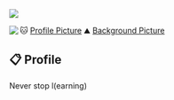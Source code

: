 <img src="https://i.pinimg.com/1200x/6a/fd/d4/6afdd43a550546457b43121b04b83de6.jpg"/>

<a href="https://instagram.com/kelvin.kho"><img align="left" src="https://lanyard-profile-readme.vercel.app/api/335988287913066498?bg=23283d&borderRadius=8px"/></a>

🐱 <a href="https://co.pinterest.com/tkb_dt_/my-perler-world/" class="padding-left: 2em;">Profile Picture</a>
⛰  <a href="https://in.pinterest.com/pin/43417583904610877/" class="padding-left: 2em;">Background Picture</a>
<br>
## 📋 Profile

Never stop l(earning)